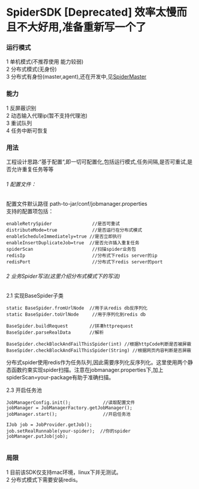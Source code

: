 # SpiderSDK [Deprecated] 效率太慢而且不大好用,准备重新写一个了

### 运行模式
1 单机模式(不推荐使用 能力较弱)                        
2 分布式模式(无身份)                    
3 分布式有身份(master,agent),还在开发中,见[SpiderMaster](https://github.com/xiaoshenke/SpiderMaster)

### 能力
1 反屏蔽识别                              
2 动态输入代理ip(暂不支持代理池)      
3 重试队列                 
4 任务中断可恢复

### 用法
工程设计思路:“基于配置“,即一切可配置化,包括运行模式,任务间隔,是否可重试,是否允许重复任务等等         

###### 1 配置文件：                          
配置文件默认路径 path-to-jar/conf/jobmanager.properties                
支持的配置项包括：                

````
enableRetrySpider  				//是否可重试
distributeMode=true 			//是否运行在分布式模式
enableScheduleImmediately=true //是否立即执行
enableInsertDuplicateJob=true  //是否允许插入重复任务
spiderScan 					    //扫描spider业务包
redisIp           				//分布式下redis server的ip
redisPort						//分布式下redis server的port
````

###### 2 业务Spider写法(这里介绍分布式模式下的写法)                

2.1 实现BaseSpider子类               

````
static BaseSpider.fromUrlNode  //用于从redis db反序列化
static BaseSpider.toUrlNode		//用于序列化到redis db

BaseSpider.buildRequest        //拼凑httprequest
BaseSpider.parseRealData       //解析

BaseSpider.checkBlockAndFailThisSpider(int) //根据httpCode判断是否被屏蔽
BaseSpider.checkBlockAndFailThisSpider(String) //根据网页内容判断是否屏蔽

````
分布式spider使用redis作为任务队列,因此需要序列化反序列化。这里使用两个静态函数约束实现spider扫描。注意在jobmanager.properties下,加上spiderScan=your-package有助于准确扫描。 
               


2.3 开启任务池                

````
JobManagerConfig.init();  			//读取配置文件
jobManager = JobManagerFactory.getJobManager();
jobManager.start();       			//开启任务池

IJob job = JobProvider.getJob();
job.setRealRunnable(your-spider);  //你的spider
jobManager.putJob(job);


````   



### 局限
1 目前该SDK仅支持mac环境，linux下并无测试。      
2 分布式模式下需要安装redis。                    





     













